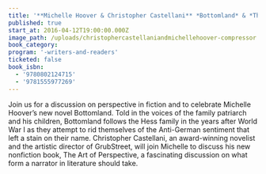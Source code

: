 ```yaml
---
title: '**Michelle Hoover & Christopher Castellani** *Bottomland* & *The Art of Perspective: Who Tells the Story*'
published: true
start_at: 2016-04-12T19:00:00.000Z
image_path: /uploads/christophercastellaniandmichellehoover-compressor.png
book_category:
program: '-writers-and-readers'
ticketed: false
book_isbn:
  - '9780802124715'
  - '9781555977269'
---
```



Join us for a discussion on perspective in fiction and to celebrate Michelle Hoover’s new novel Bottomland. Told in the voices of the family patriarch and his children, Bottomland follows the Hess family in the years after World War I as they attempt to rid themselves of the Anti-German sentiment that left a stain on their name. Christopher Castellani, an award-winning novelist and the artistic director of GrubStreet, will join Michelle to discuss his new nonfiction book, The Art of Perspective, a fascinating discussion on what form a narrator in literature should take.
